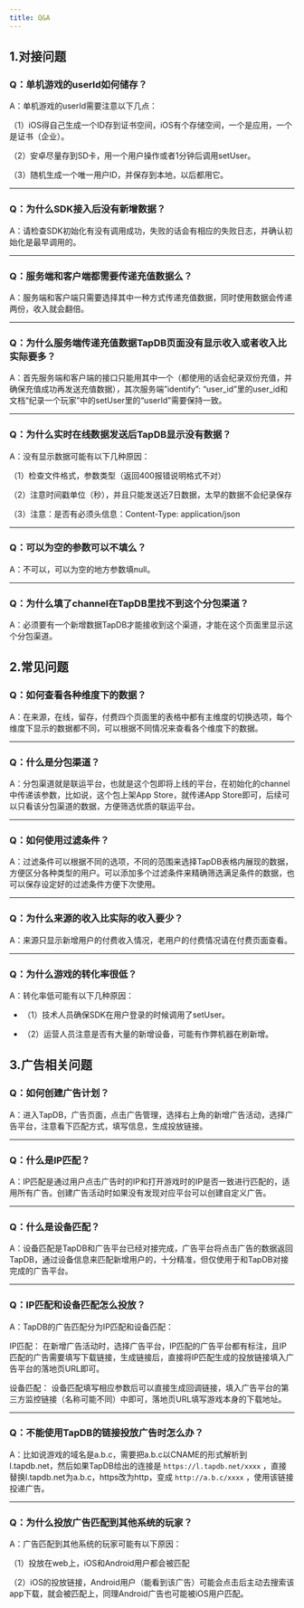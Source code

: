 ```yaml
---
title: Q&A
---
```


## 1.对接问题

### Q：单机游戏的userId如何储存？

A：单机游戏的userId需要注意以下几点：

（1）iOS得自己生成一个ID存到证书空间，iOS有个存储空间，一个是应用，一个是证书（企业）。

（2）安卓尽量存到SD卡，用一个用户操作或者1分钟后调用setUser。

（3）随机生成一个唯一用户ID，并保存到本地，以后都用它。

------

### Q：为什么SDK接入后没有新增数据？

A：请检查SDK初始化有没有调用成功，失败的话会有相应的失败日志，并确认初始化是最早调用的。

------

### Q：服务端和客户端都需要传递充值数据么？

A：服务端和客户端只需要选择其中一种方式传递充值数据，同时使用数据会传递两份，收入就会翻倍。

------

### Q：为什么服务端传递充值数据TapDB页面没有显示收入或者收入比实际要多？

A：首先服务端和客户端的接口只能用其中一个（都使用的话会纪录双份充值，并确保充值成功再发送充值数据），其次服务端”identify”: “user_id”里的user_id和文档“纪录一个玩家”中的setUser里的“userId”需要保持一致。

------

### Q：为什么实时在线数据发送后TapDB显示没有数据？

A：没有显示数据可能有以下几种原因：

（1）检查文件格式，参数类型（返回400报错说明格式不对）

（2）注意时间戳单位（秒），并且只能发送近7日数据，太早的数据不会纪录保存

（3）注意：是否有必须头信息：Content-Type: application/json

------

### Q：可以为空的参数可以不填么？

A：不可以，可以为空的地方参数填null。

------

### Q：为什么填了channel在TapDB里找不到这个分包渠道？

A：必须要有一个新增数据TapDB才能接收到这个渠道，才能在这个页面里显示这个分包渠道。


## 2.常见问题

### Q：如何查看各种维度下的数据？

A：在来源，在线，留存，付费四个页面里的表格中都有主维度的切换选项，每个维度下显示的数据都不同，可以根据不同情况来查看各个维度下的数据。

------

### Q：什么是分包渠道？

A：分包渠道就是联运平台，也就是这个包即将上线的平台，在初始化的channel中传递该参数，比如说，这个包上架App Store，就传递App Store即可，后续可以只看该分包渠道的数据，方便筛选优质的联运平台。

------

### Q：如何使用过滤条件？

A：过滤条件可以根据不同的选项，不同的范围来选择TapDB表格内展现的数据，方便区分各种类型的用户。可以添加多个过滤条件来精确筛选满足条件的数据，也可以保存设定好的过滤条件方便下次使用。

------

### Q：为什么来源的收入比实际的收入要少？

A：来源只显示新增用户的付费收入情况，老用户的付费情况请在付费页面查看。

------

### Q：为什么游戏的转化率很低？

A：转化率低可能有以下几种原因：

- （1）技术人员确保SDK在用户登录的时候调用了setUser。
   
- （2）运营人员注意是否有大量的新增设备，可能有作弊机器在刷新增。


## 3.广告相关问题

### Q：如何创建广告计划？

A：进入TapDB，广告页面，点击广告管理，选择右上角的新增广告活动，选择广告平台，注意看下匹配方式，填写信息，生成投放链接。

------

### Q：什么是IP匹配？

A：IP匹配是通过用户点击广告时的IP和打开游戏时的IP是否一致进行匹配的，适用所有广告。创建广告活动时如果没有发现对应平台可以创建自定义广告。

------

### Q：什么是设备匹配？

A：设备匹配是TapDB和广告平台已经对接完成，广告平台将点击广告的数据返回TapDB，通过设备信息来匹配新增用户的，十分精准，但仅使用于和TapDB对接完成的广告平台。

------

### Q：IP匹配和设备匹配怎么投放？

A：TapDB的广告匹配分为IP匹配和设备匹配：

 IP匹配： 在新增广告活动时，选择广告平台，IP匹配的广告平台都有标注，且IP匹配的广告需要填写下载链接，生成链接后，直接将IP匹配生成的投放链接填入广告平台的落地页URL即可。
 
 设备匹配： 设备匹配填写相应参数后可以直接生成回调链接，填入广告平台的第三方监控链接（名称可能不同）中即可，落地页URL填写游戏本身的下载地址。
 
------

### Q：不能使用TapDB的链接投放广告时怎么办？

A：比如说游戏的域名是a.b.c，需要把a.b.c以CNAME的形式解析到l.tapdb.net，然后如果TapDB给出的连接是 `https://l.tapdb.net/xxxx` ，直接替换l.tapdb.net为a.b.c，https改为http，变成 `http://a.b.c/xxxx` ，使用该链接投递广告。

------

### Q：为什么投放广告匹配到其他系统的玩家？

A：广告匹配到其他系统的玩家可能有以下原因：

（1）投放在web上，iOS和Android用户都会被匹配

（2）iOS的投放链接，Android用户（能看到该广告）可能会点击后主动去搜索该app下载，就会被匹配上，同理Android广告也可能被iOS用户匹配。
